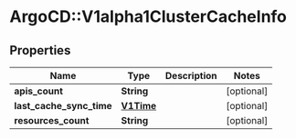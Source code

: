 # ArgoCD::V1alpha1ClusterCacheInfo

## Properties
Name | Type | Description | Notes
------------ | ------------- | ------------- | -------------
**apis_count** | **String** |  | [optional] 
**last_cache_sync_time** | [**V1Time**](V1Time.md) |  | [optional] 
**resources_count** | **String** |  | [optional] 


